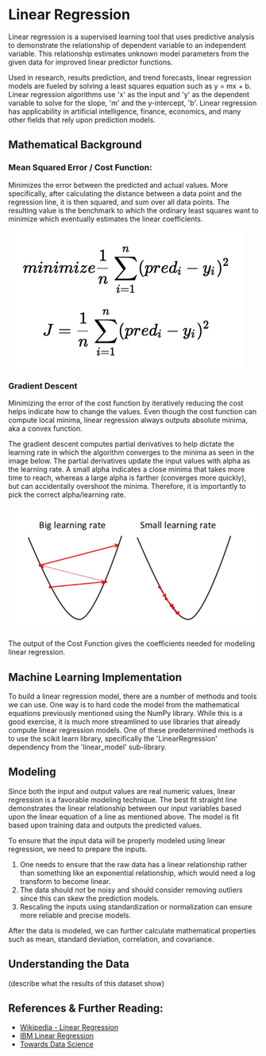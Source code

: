 # Linear Regression

Linear regression is a supervised learning tool that uses predictive analysis to demonstrate the relationship of dependent variable to an independent variable. This relationship estimates unknown model parameters from the given data for improved linear predictor functions. 

Used in research, results prediction, and trend forecasts, linear regression models are fueled by solving a least squares equation such as y = mx + b. Linear regression algorithms use 'x' as the input and 'y' as the dependent variable to solve for the slope, 'm' and the y-intercept, 'b'. 
Linear regression has applicability in artificial intelligence, finance, economics, and many other fields that rely upon prediction models.

## Mathematical Background

### Mean Squared Error / Cost Function: 
Minimizes the error between the predicted and actual values. More specifically, after calculating the distance between a data point and the regression line, it is then squared, and sum over all data points. The resulting value is the benchmark to which the ordinary least squares want to minimize which eventually estimates the linear coefficients.

![Cost Function](https://github.com/iobermeier/INDE-577-Data-Science-and-Machine-Learning/blob/main/Supervised-Learning/1-Linear-Regression/images/Cost%20Function.png)

### Gradient Descent
Minimizing the error of the cost function by iteratively reducing the cost helps indicate how to change the values. Even though the cost function can compute local minima, linear regression always outputs absolute minima, aka a convex function.

The gradient descent computes partial derivatives to help dictate the learning rate in which the algorithm converges to the minima as seen in the image below. The partial derivatives update the input values with alpha as the learning rate. A small alpha indicates a close minima that takes more time to reach, whereas a large alpha is farther (converges more quickly), but can accidentally overshoot the minima. Therefore, it is importantly to pick the correct alpha/learning rate. 

![Gradient Descent](https://github.com/iobermeier/INDE-577-Data-Science-and-Machine-Learning/blob/main/Supervised-Learning/1-Linear-Regression/images/Gradient%20Descent.png)

The output of the Cost Function gives the coefficients needed for modeling linear regression.

## Machine Learning Implementation

To build a linear regression model, there are a number of methods and tools we can use. One way is to hard code the model from the mathematical equations previously mentioned using the NumPy library. While this is a good exercise, it is much more streamlined to use libraries that already compute linear regression models. One of these predetermined methods is to use the scikit learn library, specifically the 'LinearRegression' dependency from the 'linear_model' sub-library.

## Modeling

Since both the input and output values are real numeric values, linear regression is a favorable modeling technique. The best fit straight line demonstrates the linear relationship between our input variables based upon the linear equation of a line as mentioned above. The model is fit based upon training data and outputs the predicted values. 

To ensure that the input data will be properly modeled using linear regression, we need to prepare the inputs. 
1. One needs to ensure that the raw data has a linear relationship rather than something like an exponential relationship, which would need a log transform to become linear. 
2. The data should not be noisy and should consider removing outliers since this can skew the prediction models. 
3. Rescaling the inputs using standardization or normalization can ensure more reliable and precise models. 

After the data is modeled, we can further calculate mathematical properties such as mean, standard deviation, correlation, and covariance.

## Understanding the Data
(describe what the results of this dataset show)

## References & Further Reading:
- [Wikipedia - Linear Regression](https://en.wikipedia.org/wiki/Linear_regression)
- [IBM Linear Regression](https://www.ibm.com/docs/en/db2oc?topic=procedures-linear-regression)
- [Towards Data Science](https://towardsdatascience.com/introduction-to-machine-learning-algorithms-linear-regression-14c4e325882a)
